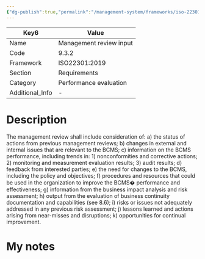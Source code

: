 ```yaml
---
{"dg-publish":true,"permalink":"/management-system/frameworks/iso-22301-2019/iso-22301-2019-9-3-2/","tags":["requirement"],"noteIcon":"1"}
---
```



<div><table class="dataview table-view-table"><thead class="table-view-thead"><tr class="table-view-tr-header"><th class="table-view-th"><span>Key</span><span class="dataview small-text">6</span></th><th class="table-view-th"><span>Value</span></th></tr></thead><tbody class="table-view-tbody"><tr><td><span>Name</span></td><td><span>Management review input</span></td></tr><tr><td><span>Code</span></td><td><span>9.3.2</span></td></tr><tr><td><span>Framework</span></td><td><span>ISO22301:2019</span></td></tr><tr><td><span>Section</span></td><td><span>Requirements</span></td></tr><tr><td><span>Category</span></td><td><span>Performance evaluation</span></td></tr><tr><td><span>Additional_Info</span></td><td><span>-</span></td></tr></tbody></table></div>

# Description

The management review shall include consideration of: a) the status of actions from previous management reviews; b) changes in external and internal issues that are relevant to the BCMS; c) information on the BCMS performance, including trends in: 1) nonconformities and corrective actions; 2) monitoring and measurement evaluation results; 3) audit results; d) feedback from interested parties; e) the need for changes to the BCMS, including the policy and objectives; f) procedures and resources that could be used in the organization to improve the BCMS� performance and effectiveness; g) information from the business impact analysis and risk assessment; h) output from the evaluation of business continuity documentation and capabilities (see 8.6); i) risks or issues not adequately addressed in any previous risk assessment; j) lessons learned and actions arising from near-misses and disruptions; k) opportunities for continual improvement. 

# My notes
